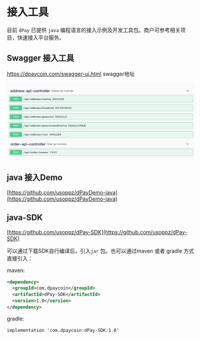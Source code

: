 # 接入工具

目前 `dPay` 已提供 `java` 编程语言的接入示例及开发工具包。商户可参考相关项目，快速接入平台服务。

## Swagger  接入工具

https://dpaycoin.com/swagger-ui.html  swagger地址

<img src="images/swagger.png" alt="image-20221207111147873" style="zoom:80%;" />

## java 接入Demo

[https://github.com/usoppz/dPayDemo-java](https://github.com/usoppz/dPayDemo-java)

## java-SDK
[https://github.com/usoppz/dPay-SDK](https://github.com/usoppz/dPay-SDK)

可以通过下载SDK自行编译后，引入`jar` 包。也可以通过maven 或者 gradle 方式直接引入：

maven:

```xml
<dependency>
  <groupId>com.dpaycoin</groupId>
  <artifactId>dPay-SDK</artifactId>
  <version>1.0</version>
</dependency>
```

gradle:

```apl
implementation 'com.dpaycoin:dPay-SDK:1.0'
```

